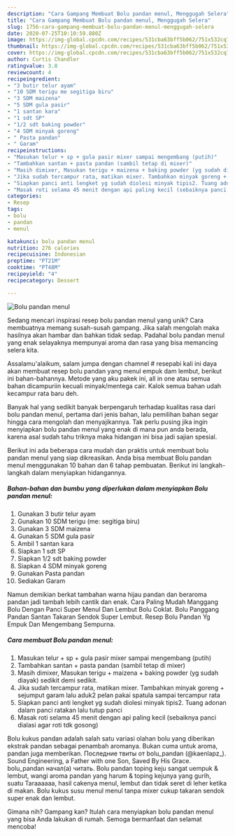 ```yaml
---
description: "Cara Gampang Membuat Bolu pandan menul, Menggugah Selera"
title: "Cara Gampang Membuat Bolu pandan menul, Menggugah Selera"
slug: 1756-cara-gampang-membuat-bolu-pandan-menul-menggugah-selera
date: 2020-07-25T10:10:59.880Z
image: https://img-global.cpcdn.com/recipes/531cba63bff5b062/751x532cq70/bolu-pandan-menul-foto-resep-utama.jpg
thumbnail: https://img-global.cpcdn.com/recipes/531cba63bff5b062/751x532cq70/bolu-pandan-menul-foto-resep-utama.jpg
cover: https://img-global.cpcdn.com/recipes/531cba63bff5b062/751x532cq70/bolu-pandan-menul-foto-resep-utama.jpg
author: Curtis Chandler
ratingvalue: 3.8
reviewcount: 4
recipeingredient:
- "3 butir telur ayam"
- "10 SDM terigu me segitiga biru"
- "3 SDM maizena"
- "5 SDM gula pasir"
- "1 santan kara"
- "1 sdt SP"
- "1/2 sdt baking powder"
- "4 SDM minyak goreng"
- " Pasta pandan"
- " Garam"
recipeinstructions:
- "Masukan telur + sp + gula pasir mixer sampai mengembang (putih)"
- "Tambahkan santan + pasta pandan (sambil tetap di mixer)"
- "Masih dimixer, Masukan terigu + maizena + baking powder (yg sudah diayak) sedikit demi sedikit."
- "Jika sudah tercampur rata, matikan mixer. Tambahkan minyak goreng + sejumput garam lalu aduk2 pelan pakai spatula sampai tercampur rata"
- "Siapkan panci anti lengket yg sudah diolesi minyak tipis2. Tuang adonan dalam panci ratakan lalu tutup panci"
- "Masak roti selama 45 menit dengan api paling kecil (sebaiknya panci dialasi agar roti tdk gosong)"
categories:
- Resep
tags:
- bolu
- pandan
- menul

katakunci: bolu pandan menul 
nutrition: 276 calories
recipecuisine: Indonesian
preptime: "PT21M"
cooktime: "PT48M"
recipeyield: "4"
recipecategory: Dessert

---
```



![Bolu pandan menul](https://img-global.cpcdn.com/recipes/531cba63bff5b062/751x532cq70/bolu-pandan-menul-foto-resep-utama.jpg)

Sedang mencari inspirasi resep bolu pandan menul yang unik? Cara membuatnya memang susah-susah gampang. Jika salah mengolah maka hasilnya akan hambar dan bahkan tidak sedap. Padahal bolu pandan menul yang enak selayaknya mempunyai aroma dan rasa yang bisa memancing selera kita.

Assalamu&#39;alaikum, salam jumpa dengan chamnel # resepabi kali ini daya akan membuat resep bolu pandan yang menul empuk dam lembut, berikut ini bahan-bahannya. Metode yang aku pakek ini, all in one atau semua bahan dicampuriin kecuali minyak/mentega cair. Kalok semua bahan udah kecampur rata baru deh.

Banyak hal yang sedikit banyak berpengaruh terhadap kualitas rasa dari bolu pandan menul, pertama dari jenis bahan, lalu pemilihan bahan segar hingga cara mengolah dan menyajikannya. Tak perlu pusing jika ingin menyiapkan bolu pandan menul yang enak di mana pun anda berada, karena asal sudah tahu triknya maka hidangan ini bisa jadi sajian spesial.


Berikut ini ada beberapa cara mudah dan praktis untuk membuat bolu pandan menul yang siap dikreasikan. Anda bisa membuat Bolu pandan menul menggunakan 10 bahan dan 6 tahap pembuatan. Berikut ini langkah-langkah dalam menyiapkan hidangannya.

<!--inarticleads1-->

##### Bahan-bahan dan bumbu yang diperlukan dalam menyiapkan Bolu pandan menul:

1. Gunakan 3 butir telur ayam
1. Gunakan 10 SDM terigu (me: segitiga biru)
1. Gunakan 3 SDM maizena
1. Gunakan 5 SDM gula pasir
1. Ambil 1 santan kara
1. Siapkan 1 sdt SP
1. Siapkan 1/2 sdt baking powder
1. Siapkan 4 SDM minyak goreng
1. Gunakan  Pasta pandan
1. Sediakan  Garam


Namun demikian berkat tambahan warna hijau pandan dan beraroma pandan jadi tambah lebih cantik dan enak. Cara Paling Mudah Manggang Bolu Dengan Panci Super Menul Dan Lembut Bolu Coklat. Bolu Panggang Pandan Santan Takaran Sendok Super Lembut. Resep Bolu Pandan Yg Empuk Dan Mengembang Sempurna. 

<!--inarticleads2-->

##### Cara membuat Bolu pandan menul:

1. Masukan telur + sp + gula pasir mixer sampai mengembang (putih)
1. Tambahkan santan + pasta pandan (sambil tetap di mixer)
1. Masih dimixer, Masukan terigu + maizena + baking powder (yg sudah diayak) sedikit demi sedikit.
1. Jika sudah tercampur rata, matikan mixer. Tambahkan minyak goreng + sejumput garam lalu aduk2 pelan pakai spatula sampai tercampur rata
1. Siapkan panci anti lengket yg sudah diolesi minyak tipis2. Tuang adonan dalam panci ratakan lalu tutup panci
1. Masak roti selama 45 menit dengan api paling kecil (sebaiknya panci dialasi agar roti tdk gosong)


Bolu kukus pandan adalah salah satu variasi olahan bolu yang diberikan ekstrak pandan sebagai penambah aromanya. Bukan cuma untuk aroma, pandan juga memberikan. Последние твиты от bolu_pandan (@kaenlapz_). Sound Engineering, a Father with one Son, Saved By His Grace. bolu_pandan начал(а) читать. Bolu pandan toping keju sangat uempuk &amp; lembut, wangi aroma pandan yang harum &amp; toping kejunya yang gurih, suatu Taraaaaaa, hasil cakenya menul, lembut dan tidak seret di leher ketika di makan. Bolu kukus susu menul menul tanpa mixer cukup takaran sendok super enak dan lembut. 

Gimana nih? Gampang kan? Itulah cara menyiapkan bolu pandan menul yang bisa Anda lakukan di rumah. Semoga bermanfaat dan selamat mencoba!
